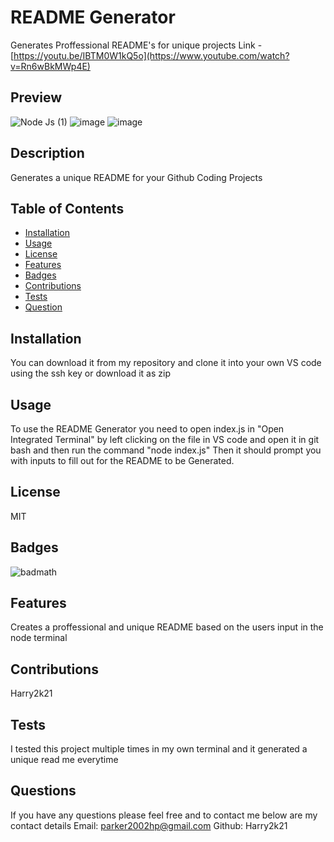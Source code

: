 
# README Generator

Generates Proffessional README's for unique projects
Link - [https://youtu.be/IBTM0W1kQ5o](https://www.youtube.com/watch?v=Rn6wBkMWp4E)
        
## Preview

![Node Js (1)](https://user-images.githubusercontent.com/88850029/236585286-7b1733b5-3a9d-4ce0-94ad-d93cfe0d5136.png)
![image](https://user-images.githubusercontent.com/88850029/236582387-2f8848a5-5bc3-4ffc-b963-6dda6488dad0.png)
![image](https://user-images.githubusercontent.com/88850029/236582502-69f9595d-2bef-4299-99a4-3c9bca49715c.png)
   

## Description 
        
Generates a unique README for your Github Coding Projects
        
## Table of Contents
        
        
* [Installation](#installation)
* [Usage](#usage)
* [License](#license)
* [Features](#Features)
* [Badges](#Badges)
* [Contributions](#Contributions)
* [Tests](#Tests)
* [Question](#Questions)
        
        
## Installation
        
You can download it from my repository and clone it into your own VS code using the ssh key or download it as zip
        
## Usage
        
To use the README Generator you need to open index.js in "Open Integrated Terminal" by left clicking on the file in VS code and open it in git bash and then run the command "node index.js" Then it should prompt you with inputs to fill out for the README to be Generated.
        
## License
        
MIT
        
## Badges
        
![badmath](https://img.shields.io/github/languages/top/Harry2k21/README-Generator?style=plastic)
        
## Features
        
Creates a proffessional and unique README based on the users input in the node terminal

## Contributions

Harry2k21

## Tests

I tested this project multiple times in my own terminal and it generated a unique read me everytime

## Questions

If you have any questions please feel free and to contact me below are my contact details
Email: parker2002hp@gmail.com
Github: Harry2k21
        
